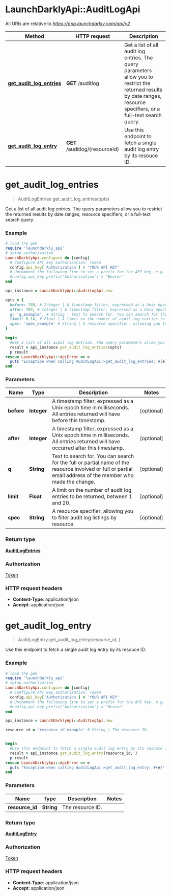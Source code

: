 # LaunchDarklyApi::AuditLogApi

All URIs are relative to *https://app.launchdarkly.com/api/v2*

Method | HTTP request | Description
------------- | ------------- | -------------
[**get_audit_log_entries**](AuditLogApi.md#get_audit_log_entries) | **GET** /auditlog | Get a list of all audit log entries. The query parameters allow you to restrict the returned results by date ranges, resource specifiers, or a full-text search query.
[**get_audit_log_entry**](AuditLogApi.md#get_audit_log_entry) | **GET** /auditlog/{resourceId} | Use this endpoint to fetch a single audit log entry by its resouce ID.


# **get_audit_log_entries**
> AuditLogEntries get_audit_log_entries(opts)

Get a list of all audit log entries. The query parameters allow you to restrict the returned results by date ranges, resource specifiers, or a full-text search query.

### Example
```ruby
# load the gem
require 'launchdarkly_api'
# setup authorization
LaunchDarklyApi.configure do |config|
  # Configure API key authorization: Token
  config.api_key['Authorization'] = 'YOUR API KEY'
  # Uncomment the following line to set a prefix for the API key, e.g. 'Bearer' (defaults to nil)
  #config.api_key_prefix['Authorization'] = 'Bearer'
end

api_instance = LaunchDarklyApi::AuditLogApi.new

opts = { 
  before: 789, # Integer | A timestamp filter, expressed as a Unix epoch time in milliseconds. All entries returned will have before this timestamp.
  after: 789, # Integer | A timestamp filter, expressed as a Unix epoch time in milliseconds. All entries returned will have occurred after this timestamp.
  q: 'q_example', # String | Text to search for. You can search for the full or partial name of the resource involved or full or partial email address of the member who made the change.
  limit: 8.14, # Float | A limit on the number of audit log entries to be returned, between 1 and 20.
  spec: 'spec_example' # String | A resource specifier, allowing you to filter audit log listings by resource.
}

begin
  #Get a list of all audit log entries. The query parameters allow you to restrict the returned results by date ranges, resource specifiers, or a full-text search query.
  result = api_instance.get_audit_log_entries(opts)
  p result
rescue LaunchDarklyApi::ApiError => e
  puts "Exception when calling AuditLogApi->get_audit_log_entries: #{e}"
end
```

### Parameters

Name | Type | Description  | Notes
------------- | ------------- | ------------- | -------------
 **before** | **Integer**| A timestamp filter, expressed as a Unix epoch time in milliseconds. All entries returned will have before this timestamp. | [optional] 
 **after** | **Integer**| A timestamp filter, expressed as a Unix epoch time in milliseconds. All entries returned will have occurred after this timestamp. | [optional] 
 **q** | **String**| Text to search for. You can search for the full or partial name of the resource involved or full or partial email address of the member who made the change. | [optional] 
 **limit** | **Float**| A limit on the number of audit log entries to be returned, between 1 and 20. | [optional] 
 **spec** | **String**| A resource specifier, allowing you to filter audit log listings by resource. | [optional] 

### Return type

[**AuditLogEntries**](AuditLogEntries.md)

### Authorization

[Token](../README.md#Token)

### HTTP request headers

 - **Content-Type**: application/json
 - **Accept**: application/json



# **get_audit_log_entry**
> AuditLogEntry get_audit_log_entry(resource_id, )

Use this endpoint to fetch a single audit log entry by its resouce ID.

### Example
```ruby
# load the gem
require 'launchdarkly_api'
# setup authorization
LaunchDarklyApi.configure do |config|
  # Configure API key authorization: Token
  config.api_key['Authorization'] = 'YOUR API KEY'
  # Uncomment the following line to set a prefix for the API key, e.g. 'Bearer' (defaults to nil)
  #config.api_key_prefix['Authorization'] = 'Bearer'
end

api_instance = LaunchDarklyApi::AuditLogApi.new

resource_id = 'resource_id_example' # String | The resource ID.


begin
  #Use this endpoint to fetch a single audit log entry by its resouce ID.
  result = api_instance.get_audit_log_entry(resource_id, )
  p result
rescue LaunchDarklyApi::ApiError => e
  puts "Exception when calling AuditLogApi->get_audit_log_entry: #{e}"
end
```

### Parameters

Name | Type | Description  | Notes
------------- | ------------- | ------------- | -------------
 **resource_id** | **String**| The resource ID. | 

### Return type

[**AuditLogEntry**](AuditLogEntry.md)

### Authorization

[Token](../README.md#Token)

### HTTP request headers

 - **Content-Type**: application/json
 - **Accept**: application/json



